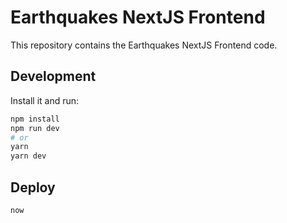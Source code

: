# Earthquakes NextJS Frontend

This repository contains the Earthquakes NextJS Frontend code.

## Development

Install it and run:

```bash
npm install
npm run dev
# or
yarn
yarn dev
```

## Deploy

```bash
now
```